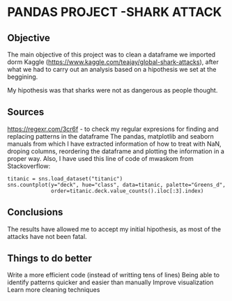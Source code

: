 # PANDAS PROJECT -SHARK ATTACK

## Objective

The main objective of this project was to clean a dataframe we imported dorm Kaggle (https://www.kaggle.com/teajay/global-shark-attacks), 
after what we had to carry out an analysis based on a hipothesis we set at the beggining. 

My hipothesis was that sharks were not as dangerous as people thought. 

## Sources

https://regexr.com/3cr6f - to check my regular expresions for finding and replacing patterns in the dataframe
The pandas, matplotlib and seaborn manuals from which I have extracted information of how to treat with NaN, droping columns, reordering the dataframe and plotting the information 
in a proper way. 
Also, I have used this line of code of mwaskom from Stackoverflow:

    titanic = sns.load_dataset("titanic")
    sns.countplot(y="deck", hue="class", data=titanic, palette="Greens_d",
                  order=titanic.deck.value_counts().iloc[:3].index)
                 

## Conclusions

The results have allowed me to accept my initial hipothesis, as most of the attacks have not been fatal. 

## Things to do better

Write a more efficient code (instead of writting tens of lines)
Being able to identify patterns quicker and easier than manually
Improve visualization
Learn more cleaning techniques
